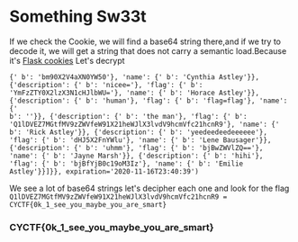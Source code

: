 # Something Sw33t
If we check the Cookie, we will find a base64 string there,and if we try to decode it, we will get a string that does not carry a semantic load.Because it's [Flask cookies](https://pypi.org/project/flask-cookie-decode/)
Let's decrypt
```
{' b': 'bm90X2V4aXN0YW50'}, 'name': {' b': 'Cynthia Astley'}}, {'description': {' b': 'nicee='}, 'flag': {' b': 'YmFzZTY0X2lzX3N1cHJlbWU='}, 'name': {' b': 'Horace Astley'}}, {'description': {' b': 'human'}, 'flag': {' b': 'flag=flag'}, 'name': {'
b': ''}}, {'description': {' b': 'the man'}, 'flag': {' b': 'Q1lDVEZ7MGtfMV9zZWVfeW91X21heWJlX3lvdV9hcmVfc21hcnR9'}, 'name': {' b': 'Rick Astley'}}, {'description': {' b': 'yeedeedeedeeeeee'}, 'flag': {' b': 'dHJ5X2FnYWlu'}, 'name': {' b': 'Lene Bausager'}}, {'description': {' b': 'uhmm'}, 'flag': {' b': 'bjBwZWVlZQ=='}, 'name': {' b': 'Jayne Marsh'}}, {'description': {' b': 'hihi'}, 'flag': {' b': 'bjBfYjB0c19oM3Iz'}, 'name': {' b': 'Emilie Astley'}}]}}, expiration='2020-11-16T23:40:39')
```
We see a lot of base64 strings let's decipher each one and look for the flag
`Q1lDVEZ7MGtfMV9zZWVfeW91X21heWJlX3lvdV9hcmVfc21hcnR9 = CYCTF{0k_1_see_you_maybe_you_are_smart}`
### CYCTF{0k_1_see_you_maybe_you_are_smart}
